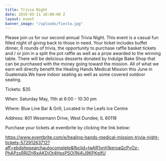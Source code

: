 ```yaml
---
title: Trivia Night
date: 2019-05-11 18:00:00 Z
layout: event
banner_image: "/uploads/fiesta.jpg"
---
```


Please join us for our second annual Trivia Night. This event is a casual fun filled night of giving back to those in need. Your ticket includes buffet dinner, 6 rounds of trivia, the opportunity to purchase raffle basket tickets and / or join in a split the pot raffle as well as a prize awarded to the winning table. There will be delicious desserts donated by Indulge Bake Shop that can be purchased with the money going toward the mission. All of what we earn will directly benefit the Healing Hands Medical Mission this June in Guatemala.We have indoor seating as well as some covered outdoor seating.

Tickets: $35

When: Saturday May, 11th at 6:00 - 10:30 pm

Where: Blue Line Bar & Grill, Located in the Leafs Ice Centre

Address: 801 Wesemann Drive, West Dundee, IL 60118

Purchase your tickets at eventbrite by clicking the link below:&nbsp;

https://www.eventbrite.com/e/healing-hands-medical-mission-trivia-night-tickets-57291263712?aff=ebdshpsearchautocomplete&fbclid=IwAR1xnh1keroaQcPvOz-PhAPzsRRIZHRxAKDjOt4HpsPSOl1N4IJ9KPKgIfU